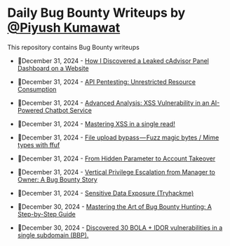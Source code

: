 # Daily Bug Bounty Writeups by [@Piyush Kumawat](https://twitter.com/piyush_supiy) 
This repository contains Bug Bounty writeups

<!-- BLOG-POST-LIST:START -->
 - 💯December 31, 2024 - [How I Discovered a Leaked cAdvisor Panel Dashboard on a Website](https://medium.com/@anonymousshetty2003/how-i-discovered-a-leaked-cadvisor-panel-dashboard-on-a-website-1f097b526b3e?source=rss------bug_bounty-5) 

 - 💯December 31, 2024 - [API Pentesting: Unrestricted Resource Consumption](https://devilwrites.medium.com/api-pentesting-unrestricted-resource-consumption-2692bf368575?source=rss------bug_bounty-5) 

 - 💯December 31, 2024 - [Advanced Analysis: XSS Vulnerability in an AI-Powered Chatbot Service](https://medium.com/@MianHammadx0root/advanced-analysis-xss-vulnerability-in-an-ai-powered-chatbot-service-53212f545624?source=rss------bug_bounty-5) 

 - 💯December 31, 2024 - [Mastering XSS in a single read!](https://anontriager.medium.com/mastering-xss-in-a-single-read-40bc850427bd?source=rss------bug_bounty-5) 

 - 💯December 31, 2024 - [File upload bypass — Fuzz magic bytes / Mime types with ffuf](https://medium.com/@opabravo/file-upload-bypass-fuzz-magic-bytes-mime-types-with-ffuf-b218171533d4?source=rss------bug_bounty-5) 

 - 💯December 31, 2024 - [From Hidden Parameter to Account Takeover](https://medium.com/@radwan0x/from-hidden-parameter-to-account-takeover-e6905f35d93a?source=rss------bug_bounty-5) 

 - 💯December 31, 2024 - [Vertical Privilege Escalation from Manager to Owner: A Bug Bounty Story](https://medium.com/@swaroopvenkat828/vertical-privilege-escalation-from-manager-to-owner-a-bug-bounty-story-7a039eb0b938?source=rss------bug_bounty-5) 

 - 💯December 31, 2024 - [Sensitive Data Exposure &lpar;Tryhackme&rpar;](https://medium.com/@BetterBy0x01/sensitive-data-exposure-tryhackme-111ed71542af?source=rss------bug_bounty-5) 

 - 💯December 30, 2024 - [Mastering the Art of Bug Bounty Hunting: A Step-by-Step Guide](https://medium.com/@kumawatabhijeet2002/mastering-the-art-of-bug-bounty-hunting-a-step-by-step-guide-8eaabfe1cbf6?source=rss------bug_bounty-5) 

 - 💯December 30, 2024 - [Discovered 30 BOLA + IDOR vulnerabilities in a single subdomain &lpar;BBP&rpar;.](https://im4x.medium.com/discovered-30-bola-idor-vulnerabilities-in-a-single-subdomain-bbp-a382e4554e71?source=rss------bug_bounty-5) 
<!-- BLOG-POST-LIST:END -->
